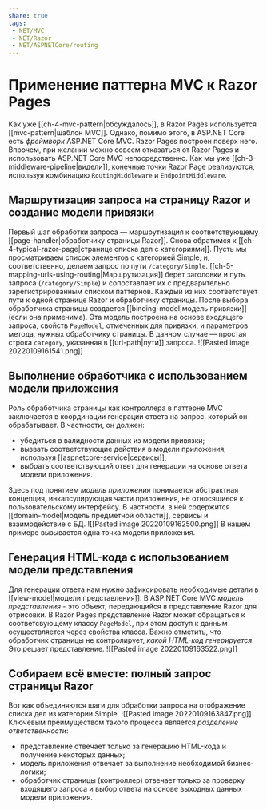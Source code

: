 ```yaml
---
share: true
tags:
 - NET/MVC
 - NET/Razor
 - NET/ASPNETCore/routing
---
```

# Применение паттерна MVC к Razor Pages
Как уже [[ch-4-mvc-pattern|обсуждалось]], в Razor Pages используется [[mvc-pattern|шаблон MVC]]. Однако, помимо этого, в ASP.NET Core есть *фреймворк* ASP.NET Core MVC. Razor Pages построен поверх него. Впрочем, при желании можно совсем отказаться от Razor Pages и использовать ASP.NET Core MVC непосредственно.
Как мы уже [[ch-3-middleware-pipeline|видели]], конечные точки Razor Page реализуются, используя комбинацию `RoutingMiddleware` и `EndpointMiddleware`.
## Маршрутизация запроса на страницу Razor и создание модели привязки
Первый шаг обработки запроса — маршрутизация к соответствующему [[page-handler|обработчику страницы Razor]]. Снова обратимся к [[ch-4-typical-razor-page|странице списка дел с категориями]]. Пусть мы просматриваем список элементов с категорией Simple, и, соответственно, делаем запрос по пути `/category/Simple`.
[[ch-5-mapping-urls-using-routing|Маршрутизация]] берет заголовки и путь запроса (`/category/Simple`) и сопоставляет их с предварительно зарегистрированным списком паттернов. Каждый из них соответствует пути к одной странице Razor и обработчику страницы.
После выбора обработчика страницы создается [[binding-model|модель привязки]] (если она применима). Эта модель построена на основе входящего запроса, свойств `PageModel`, отмеченных для привязки, и параметров метода, нужных обработчику страницы. В данном случае — простая строка `category`, указанная в [[url-path|пути]] запроса.
![[Pasted image 20220109161541.png]]
## Выполнение обработчика с использованием модели приложения
Роль обработчика страницы как контроллера в паттерне MVC заключается в координации генерации ответа на запрос, который он обрабатывает. В частности, он должен:
- убедиться в валидности данных из модели привязки;
- вызвать соответствующие действия в модели приложения, используя [[aspnetcore-service|сервисы]];
- выбрать соответствующий ответ для генерации на основе ответа модели приложения.

Здесь под понятием *модель приложения* понимается абстрактная концепция, инкапсулирующая части приложения, не относящиеся к пользовательскому интерфейсу. В частности, в ней содержится [[domain-model|модель предметной области]], сервисы и взаимодействие с БД.
![[Pasted image 20220109162500.png]]
В нашем примере вызывается одна точка модели приложения.
## Генерация HTML-кода с использованием модели представления
Для генерации ответа нам нужно зафиксировать необходимые детали в [[view-model|модели представления]]. В ASP.NET Core MVC *модель представления* - это объект, передающийся в представление Razor для отрисовки. В Razor Pages представление Razor может обращаться к соответсвующему классу `PageModel`, при этом доступ к данным осуществляется через свойства класса.
Важно отметить, что обработчик страницы не контролирует, *какой HTML-код генерируется*. Это решает представление.
![[Pasted image 20220109163522.png]]
## Собираем всё вместе: полный запрос страницы Razor
Вот как объединяются шаги для обработки запроса на отображение списка дел из категории Simple.
![[Pasted image 20220109163847.png]]
Ключевым преимуществом такого процесса является *разделение ответственности*:
- представление отвечает только за генерацию HTML-кода и получение некоторых данных;
- модель приложения отвечает за выполнение необходимой бизнес-логики;
- обработчик страницы (контроллер) отвечает только за проверку входящего запроса и выбор ответа на основе выходных данных модели приложения.